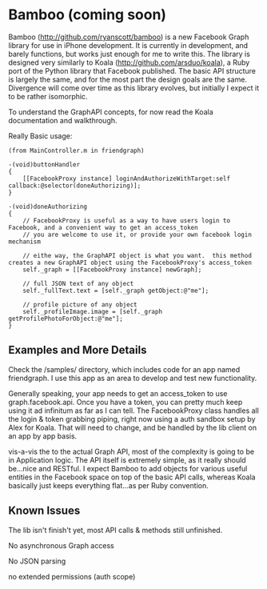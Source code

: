 Bamboo (coming soon)
====
Bamboo (<a href="http://github.com/ryanscott/bamboo" target="_blank">http://github.com/ryanscott/bamboo</a>) is a new Facebook Graph library for use in iPhone development.  It is currently in development, and barely functions, but works just enough for me to write this.  The library is designed very similarly to Koala (<a href="http://github.com/arsduo/koala" target="_blank">http://github.com/arsduo/koala</a>), a Ruby port of the Python library that Facebook published.  The basic API structure is largely the same, and for the most part the design goals are the same.  Divergence will come over time as this library evolves, but initially I expect it to be rather isomorphic. 

To understand the GraphAPI concepts, for now read the Koala documentation and walkthrough.

Really Basic usage:

	(from MainController.m in friendgraph)

	-(void)buttonHandler
	{
		[[FacebookProxy instance] loginAndAuthorizeWithTarget:self callback:@selector(doneAuthorizing)];
	}
	
	-(void)doneAuthorizing
	{
		// FacebookProxy is useful as a way to have users login to Facebook, and a convenient way to get an access_token
		// you are welcome to use it, or provide your own facebook login mechanism

		// eithe way, the GraphAPI object is what you want.  this method creates a new GraphAPI object using the FacebookProxy's access_token
		self._graph = [[FacebookProxy instance] newGraph];

		// full JSON text of any object
		self._fullText.text = [self._graph getObject:@"me"];

		// profile picture of any object
		self._profileImage.image = [self._graph getProfilePhotoForObject:@"me"];
	}


Examples and More Details 
-----
Check the /samples/ directory, which includes code for an app named friendgraph.  I use this app as an area to develop and test new functionality.

Generally speaking, your app needs to get an access_token to use graph.facebook.api.  Once you have a token, you can pretty much keep using it ad infinitum as far as I can tell.  The FacebookProxy class handles all the login & token grabbing piping, right now using a auth sandbox setup by Alex for Koala.  That will need to change, and be handled by the lib client on an app by app basis.

vis-a-vis the to the actual Graph API, most of the complexity is going to be in Application logic.  The API itself is extremely simple, as it really should be...nice and RESTful.  I expect Bamboo to add objects for various useful entities in the Facebook space on top of the basic API calls, whereas Koala basically just keeps everything flat...as per Ruby convention.

Known Issues
-----
The lib isn't finish't yet, most API calls & methods still unfinished.

No asynchronous Graph access

No JSON parsing

no extended permissions (auth scope)
